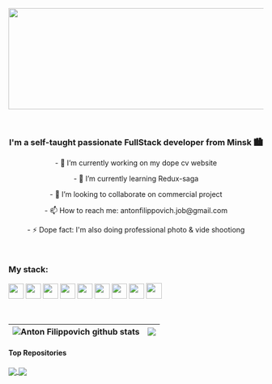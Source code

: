  <p align="center"><img width="800" height="200px" align="center" src="https://user-images.githubusercontent.com/72185618/162569007-a7c07729-d96f-4a29-b98b-902beae7168e.gif" /></p>
 

</br>

### <p align="center">I'm a self-taught passionate FullStack developer from Minsk 🏙 </p>
<p align="center">- 🔭 I’m currently working on my dope cv website</p>
<p align="center">- 🌱 I’m currently learning Redux-saga</p>
<p align="center">- 👯 I’m looking to collaborate on commercial project</p>
<p align="center">- 📫 How to reach me: antonfilippovich.job@gmail.com</p>
<p align="center">- ⚡ Dope fact: I'm also doing professional photo & vide shootiong</p>



<!--
**About me**
- 🤔 I’m looking for help with ...
- 💬 Ask me about ...
- 📫 How to reach me: ...
- 😄 Pronouns: ...
- 
-->

<br/>

### My stack:

<code><img height="30" src="https://upload.wikimedia.org/wikipedia/commons/thumb/6/6a/JavaScript-logo.png/240px-JavaScript-logo.png"></code>
<code><img height="30" src="https://upload.wikimedia.org/wikipedia/commons/thumb/4/4c/Typescript_logo_2020.svg/1024px-Typescript_logo_2020.svg.png"></code>
<code><img height="30" src="https://brandslogos.com/wp-content/uploads/images/react-logo-vector.svg"></code>
<code><img height="30" src="https://seeklogo.com/images/R/redux-logo-9CA6836C12-seeklogo.com.png"></code>
<code><img height="30" src="https://cdn-icons-png.flaticon.com/512/5968/5968322.png"></code>
<code><img height="30" src="https://expressjs.com/images/express-facebook-share.png"></code>
<code><img height="30" src="https://upload.wikimedia.org/wikipedia/commons/2/29/Postgresql_elephant.svg"></code>
<code><img height="30" src="https://i.pinimg.com/originals/c5/73/49/c57349d1de8e1834c3d93a2e8f9ef615.png"></code>
<code><img height="31" src="https://w7.pngwing.com/pngs/431/965/png-transparent-figma-designer-computer-icons-material-design-design-rectangle-poster-logo.png"></code>

<br/>

| <img align="center" src="https://github-readme-stats.vercel.app/api?username=antonfilka&show_icons=true&include_all_commits=true&theme=buefy&hide_border=true" alt="Anton Filippovich github stats" /> | <img align="center" src="https://github-readme-stats.vercel.app/api/top-langs/?username=antonfilka&layout=compact&theme=buefy&hide_border=true" /> |
| ------------- | ------------- |

#### Top Repositories

<a href="https://github.com/antonfilka/dynamic-form-manager">
  <img align="center" src="https://github-readme-stats.vercel.app/api/pin/?username=antonfilka&repo=dynamic-form-manager&theme=buefy" />
</a>
<a href="https://github.com/antonfilka/react-spring-page">
  <img align="center" src="https://github-readme-stats.vercel.app/api/pin/?username=antonfilka&repo=react-spring-page&theme=buefy" />
</a>

<br />
<br />

